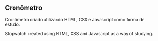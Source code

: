 ## Cronômetro
Cronômetro criado utilizando HTML, CSS e Javascript como forma de estudo.

Stopwatch created using HTML, CSS and Javascript as a way of studying.
